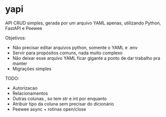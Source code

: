 # yapi
API CRUD simples, gerada por um arquivo YAML apenas, utilizando Python, FastAPI e Peewee

Objetivos:
- Não precisar editar arquivos python, somente o YAML e .env
- Servir para propósitos comuns, nada muito complexo
- Não deixar esse arquivo YAML ficar gigante a ponto de dar trabalho pra manter
- Migrações simples

TODO: 
- Autorizacao
- Relacionamentos
- Outras colunas , so tem str e int por enquanto
- Atribuir tipo da coluna sem precisar do dicionário
- Peewee async + rotinas open/close
